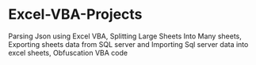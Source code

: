 # Excel-VBA-Projects
Parsing Json using Excel VBA, Splitting Large Sheets Into Many sheets, Exporting sheets data from SQL server and Importing Sql server data into excel sheets, Obfuscation VBA code
